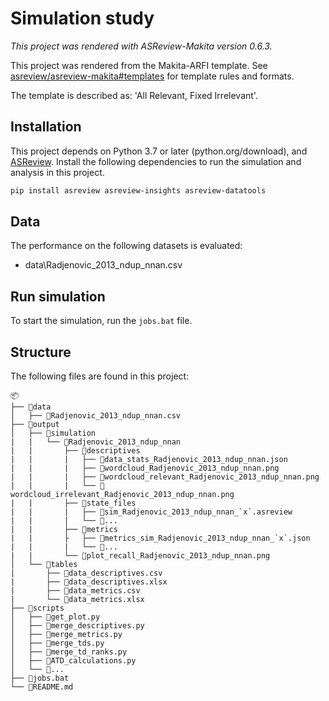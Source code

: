 # Simulation study

*This project was rendered with ASReview-Makita version 0.6.3.*

This project was rendered from the Makita-ARFI template. See [asreview/asreview-makita#templates](https://github.com/asreview/asreview-makita#templates) for template rules and formats.

The template is described as: 'All Relevant, Fixed Irrelevant'.

## Installation

This project depends on Python 3.7 or later (python.org/download), and [ASReview](https://asreview.nl/download/). Install the following dependencies to run the simulation and analysis in this project.

```sh
pip install asreview asreview-insights asreview-datatools
```

## Data

The performance on the following datasets is evaluated:

- data\Radjenovic_2013_ndup_nnan.csv

## Run simulation

To start the simulation, run the `jobs.bat` file.

## Structure

The following files are found in this project:

    📦
    ├── 📂data
    │   ├── 📜Radjenovic_2013_ndup_nnan.csv
    ├── 📂output
    │   ├── 📂simulation
    |   |   └── 📂Radjenovic_2013_ndup_nnan
    |   |       ├── 📂descriptives
    |   |       |   ├── 📜data_stats_Radjenovic_2013_ndup_nnan.json
    |   |       |   ├── 📜wordcloud_Radjenovic_2013_ndup_nnan.png
    |   |       |   ├── 📜wordcloud_relevant_Radjenovic_2013_ndup_nnan.png
    |   |       |   └── 📜wordcloud_irrelevant_Radjenovic_2013_ndup_nnan.png
    |   |       ├── 📂state_files
    |   |       |   ├── 📜sim_Radjenovic_2013_ndup_nnan_`x`.asreview
    |   |       |   └── 📜...
    |   |       ├── 📂metrics
    |   |       ├   ├── 📜metrics_sim_Radjenovic_2013_ndup_nnan_`x`.json
    |   |       |   └── 📜...
    |   |       └── 📜plot_recall_Radjenovic_2013_ndup_nnan.png
    │   └── 📂tables
    |       ├── 📜data_descriptives.csv
    |       ├── 📜data_descriptives.xlsx
    |       ├── 📜data_metrics.csv
    |       └── 📜data_metrics.xlsx
    ├── 📂scripts
    │   ├── 📜get_plot.py
    │   ├── 📜merge_descriptives.py
    │   ├── 📜merge_metrics.py
    │   ├── 📜merge_tds.py
    │   ├── 📜merge_td_ranks.py
    │   ├── 📜ATD_calculations.py
    │   └── 📜...
    ├── 📜jobs.bat
    └── 📜README.md
